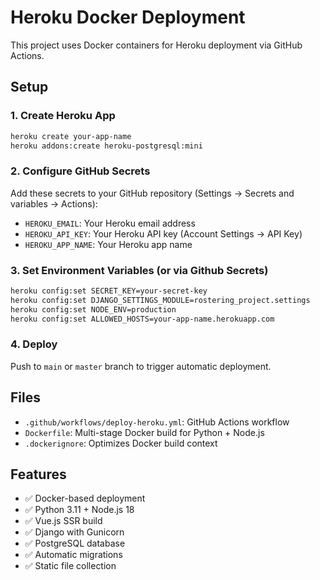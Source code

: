 # Heroku Docker Deployment

This project uses Docker containers for Heroku deployment via GitHub Actions.

## Setup

### 1. Create Heroku App

```bash
heroku create your-app-name
heroku addons:create heroku-postgresql:mini
```

### 2. Configure GitHub Secrets

Add these secrets to your GitHub repository (Settings → Secrets and variables → Actions):

- `HEROKU_EMAIL`: Your Heroku email address
- `HEROKU_API_KEY`: Your Heroku API key (Account Settings → API Key)
- `HEROKU_APP_NAME`: Your Heroku app name

### 3. Set Environment Variables (or via Github Secrets)

```bash
heroku config:set SECRET_KEY=your-secret-key
heroku config:set DJANGO_SETTINGS_MODULE=rostering_project.settings
heroku config:set NODE_ENV=production
heroku config:set ALLOWED_HOSTS=your-app-name.herokuapp.com
```

### 4. Deploy

Push to `main` or `master` branch to trigger automatic deployment.

## Files

- `.github/workflows/deploy-heroku.yml`: GitHub Actions workflow
- `Dockerfile`: Multi-stage Docker build for Python + Node.js
- `.dockerignore`: Optimizes Docker build context

## Features

- ✅ Docker-based deployment
- ✅ Python 3.11 + Node.js 18
- ✅ Vue.js SSR build
- ✅ Django with Gunicorn
- ✅ PostgreSQL database
- ✅ Automatic migrations
- ✅ Static file collection 